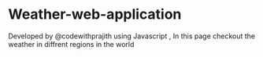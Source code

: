 # Weather-web-application
Developed by @codewithprajith using Javascript , In this page checkout the weather in diffrent regions in the world
